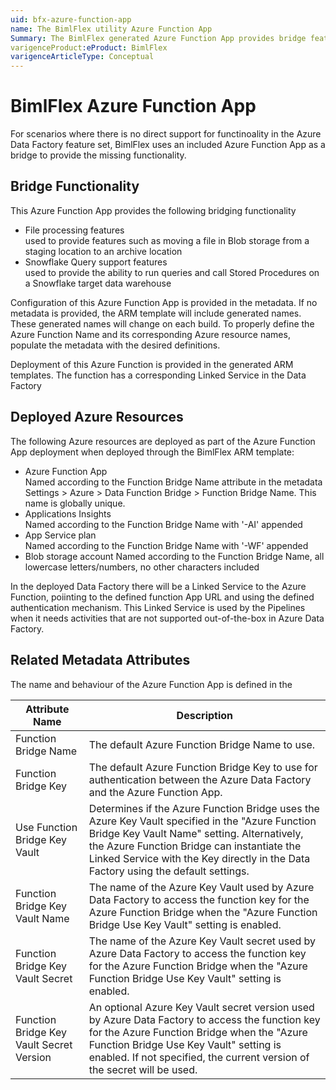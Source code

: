 ```yaml
---
uid: bfx-azure-function-app
name: The BimlFlex utility Azure Function App
Summary: The BimlFlex generated Azure Function App provides bridge features to support file operations and queries on Snowflake
varigenceProduct:eProduct: BimlFlex
varigenceArticleType: Conceptual
---
```


# BimlFlex Azure Function App

For scenarios where there is no direct support for functinoality in the Azure Data Factory feature set, BimlFlex uses an included Azure Function App as a bridge to provide the missing functionality.

## Bridge Functionality

This Azure Function App provides the following bridging functionality

* File processing features  
    used to provide features such as moving a file in Blob storage from a staging location to an archive location
* Snowflake Query support features  
    used to provide the ability to run queries and call Stored Procedures on a Snowflake target data warehouse

Configuration of this Azure Function App is provided in the metadata. If no metadata is provided, the ARM template will include generated names. These generated names will change on each build. To properly define the Azure Function Name and its corresponding Azure resource names, populate the metadata with the desired definitions.

Deployment of this Azure Function is provided in the generated ARM templates. The function has a corresponding Linked Service in the Data Factory

## Deployed Azure Resources

The following Azure resources are deployed as part of the Azure Function App deployment when deployed through the BimlFlex ARM template:

* Azure Function App  
    Named according to the Function Bridge Name attribute in the metadata Settings > Azure > Data Function Bridge > Function Bridge Name. This name is globally unique.
* Applications Insights  
    Named according to the Function Bridge Name with '-AI' appended
* App Service plan  
    Named according to the Function Bridge Name with '-WF' appended
* Blob storage account
    Named according to the Function Bridge Name, all lowercase letters/numbers, no other characters included

In the deployed Data Factory there will be a Linked Service to the Azure Function, poiinting to the defined function App URL and using the defined authentication mechanism. This Linked Service is used by the Pipelines when it needs activities that are not supported out-of-the-box in Azure Data Factory.

## Related Metadata Attributes

The name and behaviour of the Azure Function App is defined in the 

| Attribute Name | Description |
| -------------- | ----------- |
| Function Bridge Name | The default Azure Function Bridge Name to use. |
| Function Bridge Key | The default Azure Function Bridge Key to use for authentication between the Azure Data Factory and the Azure Function App. |
| Use Function Bridge Key Vault | Determines if the Azure Function Bridge uses the Azure Key Vault specified in the "Azure Function Bridge Key Vault Name" setting. Alternatively, the Azure Function Bridge can instantiate the Linked Service with the Key directly in the Data Factory using the default settings. |
| Function Bridge Key Vault Name | The name of the Azure Key Vault used by Azure Data Factory to access the function key for the Azure Function Bridge when the "Azure Function Bridge Use Key Vault" setting is enabled. |
| Function Bridge Key Vault Secret | The name of the Azure Key Vault secret used by Azure Data Factory to access the function key for the Azure Function Bridge when the "Azure Function Bridge Use Key Vault" setting is enabled. |
| Function Bridge Key Vault Secret Version | An optional Azure Key Vault secret version used by Azure Data Factory to access the function key for the Azure Function Bridge when the "Azure Function Bridge Use Key Vault" setting is enabled. If not specified, the current version of the secret will be used. |

